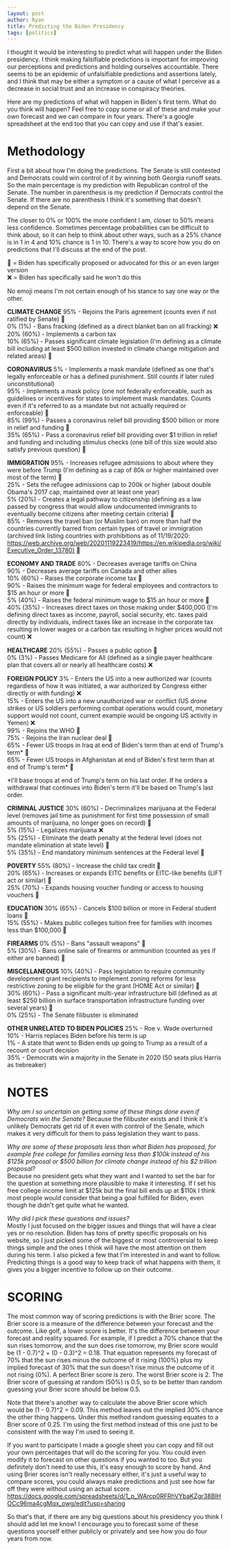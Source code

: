 ```yaml
---
layout: post
author: Ryan
title: Predicting the Biden Presidency
tags: [politics]
---
```

I thought it would be interesting to predict what will happen under the Biden presidency. I think making falsifiable predictions is important for improving our perceptions and predictions and holding ourselves accountable. There seems to be an epidemic of unfalsifiable predictions and assertions lately, and I think that may be either a symptom or a cause of what I perceive as a decrease in social trust and an increase in conspiracy theories.

Here are my predictions of what will happen in Biden's first term. What do you think will happen? Feel free to copy some or all of these and make your own forecast and we can compare in four years. There's a google spreadsheet at the end too that you can copy and use if that's easier.

<h1>Methodology</h1>
First a bit about how I'm doing the predictions. The Senate is still contested and Democrats could win control of it by winning both Georgia runoff seats. So the main percentage is my prediction with Republican control of the Senate. The number in parenthesis is my prediction if Democrats control the Senate. If there are no parenthesis I think it's something that doesn't depend on the Senate.

The closer to 0% or 100% the more confident I am, closer to 50% means less confidence. Sometimes percentage probabilities can be difficult to think about, so it can help to think about other ways, such as a 25% chance is in 1 in 4 and 10% chance is 1 in 10. There's a way to score how you do on predictions that I'll discuss at the end of the post.

:icecream: = Biden has specifically proposed or advocated for this or an even larger version  
:x: = Biden has specifically said he won't do this

No emoji means I'm not certain enough of his stance to say one way or the other.

<b>CLIMATE CHANGE</b>
95% - Rejoins the Paris agreement (counts even if not ratified by Senate) :icecream:  
0% (1%) - Bans fracking (defined as a direct blanket ban on all fracking) :x:  
20% (60%) - Implements a carbon tax  
10% (65%) - Passes significant climate legislation (I'm defining as a climate bill including at least $500 billion invested in climate change mitigation and related areas) :icecream:  

<b>CORONAVIRUS</b>
5% - Implements a mask mandate (defined as one that's legally enforceable or has a defined punishment. Still counts if later ruled unconstitutional)  
95% - Implements a mask policy (one not federally enforceable, such as guidelines or incentives for states to implement mask mandates. Counts even if it's referred to as a mandate but not actually required or enforceable) :icecream:  
85% (99%) - Passes a coronavirus relief bill providing $500 billion or more in relief and funding :icecream:  
35% (65%) - Pass a coronavirus relief bill providing over $1 trillion in relief and funding and including stimulus checks (one bill of this size would also satisfy previous question) :icecream:  

<b>IMMIGRATION</b>
95% - Increases refugee admissions to about where they were before Trump (I'm defining as a cap of 80k or higher maintained over most of the term) :icecream:  
25% - Sets the refugee admissions cap to 200k or higher (about double Obama's 2017 cap, maintained over at least one year)  
5% (20%) - Creates a legal pathway to citizenship (defining as a law passed by congress that would allow undocumented immigrants to eventually become citizens after meeting certain criteria) :icecream:  
85% - Removes the travel ban (or Muslim ban) on more than half the countries currently barred from certain types of travel or immigration (archived link listing countries with prohibitions as of 11/19/2020: <https://web.archive.org/web/20201119223419/https://en.wikipedia.org/wiki/Executive_Order_13780)> :icecream:  

<b>ECONOMY AND TRADE</b>
80% - Decreases average tariffs on China  
90% - Decreases average tariffs on Canada and other allies  
10% (60%) - Raises the corporate income tax :icecream:  
90% - Raises the minimum wage for federal employees and contractors to $15 an hour or more :icecream:  
5% (40%) - Raises the federal minimum wage to $15 an hour or more :icecream:  
40% (35%) - Increases direct taxes on those making under $400,000 (I'm defining direct taxes as income, payroll, social security, etc. taxes paid directly by individuals, indirect taxes like an increase in the corporate tax resulting in lower wages or a carbon tax resulting in higher prices would not count) :x:  

<b>HEALTHCARE</b>
20% (55%) - Passes a public option :icecream:  
0% (3%) - Passes Medicare for All (defined as a single payer healthcare plan that covers all or nearly all healthcare costs) :x:  

<b>FOREIGN POLICY</b>
3% - Enters the US into a new authorized war (counts regardless of how it was initiated, a war authorized by Congress either directly or with funding) :x:  
15% - Enters the US into a new unauthorized war or conflict (US drone strikes or US soldiers performing combat operations would count, monetary support would not count, current example would be ongoing US activity in Yemen) :x:  
99% - Rejoins the WHO :icecream:  
75% - Rejoins the Iran nuclear deal :icecream:  
65% - Fewer US troops in Iraq at end of Biden's term than at end of Trump's term* :icecream:  
65% - Fewer US troops in Afghanistan at end of Biden's first term than at end of Trump's term* :icecream:  

*I'll base troops at end of Trump's term on his last order. If he orders a withdrawal that continues into Biden's term it'll be based on Trump's last order.

<b>CRIMINAL JUSTICE</b>
30% (60%) - Decriminalizes marijuana at the Federal level (removes jail time as punishment for first time possession of small amounts of marijuana, no longer goes on record) :icecream:  
5% (15%) - Legalizes marijuana :x:  
5% (25%) - Eliminate the death penalty at the federal level (does not mandate elimination at state level) :icecream:  
5% (35%) - End mandatory minimum sentences at the Federal level :icecream:  

<b>POVERTY</b>
55% (80%) - Increase the child tax credit :icecream:  
20% (65%) - Increases or expands EITC benefits or EITC-like benefits (LIFT act or similar) :icecream:  
25% (70%) - Expands housing voucher funding or access to housing vouchers :icecream:  

<b>EDUCATION</b>
30% (65%) - Cancels $100 billion or more in Federal student loans :icecream:  
15% (55%) - Makes public colleges tuition free for families with incomes less than $100,000 :icecream:  

<b>FIREARMS</b>
0% (5%) - Bans "assault weapons" :icecream:  
5% (30%) - Bans online sale of firearms or ammunition (counted as yes if either are banned) :icecream:  

<b>MISCELLANEOUS</b>
10% (40%) - Pass legislation to require community development grant recipients to implement zoning reforms for less restrictive zoning to be eligible for the grant (HOME Act or similar) :icecream:  
30% (60%) - Pass a significant multi-year infrastructure bill (defined as at least $250 billion in surface transportation infrastructure funding over several years) :icecream:  
0% (25%) - The Senate filibuster is eliminated  

<b>OTHER UNRELATED TO BIDEN POLICIES</b>
25% - Roe v. Wade overturned  
10% - Harris replaces Biden before his term is up  
1% - A state that went to Biden ends up going to Trump as a result of a recount or court decision  
35% - Democrats win a majority in the Senate in 2020 (50 seats plus Harris as tiebreaker)  

<h1>NOTES</h1>
<i>Why am I so uncertain on getting some of these things done even if Democrats win the Senate?</i>  
Because the filibuster exists and I think it's unlikely Democrats get rid of it even with control of the Senate, which makes it very difficult for them to pass legislation they want to pass.

<i>Why are some of these proposals less than what Biden has proposed, for example free college for families earning less than $100k instead of his $125k proposal or $500 billion for climate change instead of his $2 trillion proposal?</i>  
Because no president gets what they want and I wanted to set the bar for the question at something more plausible to make it interesting. If I set his free college income limit at $125k but the final bill ends up at $110k I think most people would consider that being a goal fulfilled for Biden, even though he didn't get quite what he wanted.

<i>Why did I pick these questions and issues?</i>  
Mostly I just focused on the bigger issues and things that will have a clear yes or no resolution. Biden has tons of pretty specific proposals on his website, so I just picked some of the biggest or most controversial to keep things simple and the ones I think will have the most attention on them during his term. I also picked a few that I'm interested in and want to follow. Predicting things is a good way to keep track of what happens with them, it gives you a bigger incentive to follow up on their outcome.

<h1>SCORING</h1>
The most common way of scoring predictions is with the Brier score. The Brier score is a measure of the difference between your forecast and the outcome. Like golf, a lower score is better. It's the difference between your forecast and reality squared. For example, if I predict a 70% chance that the sun rises tomorrow, and the sun does rise tomorrow, my Brier score would be (1 - 0.7)^2 + (0 - 0.3)^2 = 0.18. That equation represents my forecast of 70% that the sun rises minus the outcome of it rising (100%) plus my implied forecast of 30% that the sun doesn't rise minus the outcome of it not rising (0%). A perfect Brier score is zero. The worst Brier score is 2. The Brier score of guessing at random (50%) is 0.5, so to be better than random guessing your Brier score should be below 0.5.

Note that there's another way to calculate the above Brier score which would be (1 - 0.7)^2 = 0.09. This method leaves out the implied 30% chance the other thing happens. Under this method random guessing equates to a Brier score of 0.25. I'm using the first method instead of this one just to be consistent with the way I'm used to seeing it.

If you want to participate I made a google sheet you can copy and fill out your own percentages that will do the scoring for you. You could even modify it to forecast on other questions if you wanted to too. But you definitely don't need to use this, it's easy enough to score by hand. And using Brier scores isn't really necessary either, it's just a useful way to compare scores, you could always make predictions and just see how far off they were without using an actual score.   <https://docs.google.com/spreadsheets/d/1_p_WArcp0RFRhVYbaKZgr38BlHOCc96ma4cgMqx_owg/edit?usp=sharing>

So that's that, if there are any big questions about his presidency you think I should add let me know! I encourage you to forecast some of these questions yourself either publicly or privately and see how you do four years from now.
